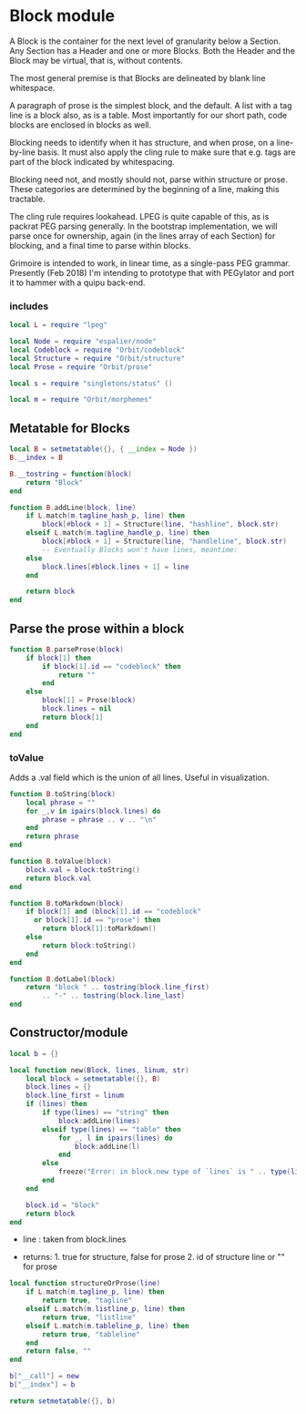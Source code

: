 # Block module

   A Block is the container for the next level of granularity below
 a Section. Any Section has a Header and one or more Blocks. Both the
 Header and the Block may be virtual, that is, without contents.


 The most general premise is that Blocks are delineated by blank line
 whitespace.



 A paragraph of prose is the simplest block, and the default.  A list with
 a tag line is a block also, as is a table.  Most importantly for our short
 path, code blocks are enclosed in blocks as well.


 Blocking needs to identify when it has structure, and when prose, on a
 line-by-line basis.  It must also apply the cling rule to make sure that
 e.g. tags are part of the block indicated by whitespacing.


 Blocking need not, and mostly should not, parse within structure or prose.
 These categories are determined by the beginning of a line, making this
 tractable.


 The cling rule requires lookahead. LPEG is quite capable of this, as is
 packrat PEG parsing generally.  In the bootstrap implementation, we will
 parse once for ownership, again (in the lines array of each Section) for
 blocking, and a final time to parse within blocks.


 Grimoire is intended to work, in linear time, as a single-pass PEG
 grammar.  Presently (Feb 2018) I'm intending to prototype that with
 PEGylator and port it to hammer with a quipu back-end.


### includes

```lua
local L = require "lpeg"

local Node = require "espalier/node"
local Codeblock = require "Orbit/codeblock"
local Structure = require "Orbit/structure"
local Prose = require "Orbit/prose"

local s = require "singletons/status" ()

local m = require "Orbit/morphemes"
```
## Metatable for Blocks

```lua
local B = setmetatable({}, { __index = Node })
B.__index = B

B.__tostring = function(block)
    return "Block"
end

function B.addLine(block, line)
    if L.match(m.tagline_hash_p, line) then
        block[#block + 1] = Structure(line, "hashline", block.str)
    elseif L.match(m.tagline_handle_p, line) then
        block[#block + 1] = Structure(line, "handleline", block.str)
        -- Eventually Blocks won't have lines, meantime:
    else
        block.lines[#block.lines + 1] = line
    end

    return block
end
```
## Parse the prose within a block

```lua
function B.parseProse(block)
    if block[1] then
        if block[1].id == "codeblock" then
            return ""
        end
    else
        block[1] = Prose(block)
        block.lines = nil
        return block[1]
    end
end
```
### toValue

 Adds a .val field which is the union of all lines.
 Useful in visualization.

```lua
function B.toString(block)
    local phrase = ""
    for _,v in ipairs(block.lines) do
        phrase = phrase .. v .. "\n"
    end
    return phrase
end

function B.toValue(block)
    block.val = block:toString()
    return block.val
end

function B.toMarkdown(block)
    if block[1] and (block[1].id == "codeblock"
      or block[1].id == "prose") then
        return block[1]:toMarkdown()
    else
        return block:toString()
    end
end

function B.dotLabel(block)
    return "block " .. tostring(block.line_first)
        .. "-" .. tostring(block.line_last)
end
```
## Constructor/module

```lua
local b = {}

local function new(Block, lines, linum, str)
    local block = setmetatable({}, B)
    block.lines = {}
    block.line_first = linum
    if (lines) then
        if type(lines) == "string" then
            block:addLine(lines)
        elseif type(lines) == "table" then
            for _, l in ipairs(lines) do
                block:addLine(l)
            end
        else
            freeze("Error: in block.new type of `lines` is " .. type(lines))
        end
    end

    block.id = "block"
    return block
end
```

 - line : taken from block.lines


 - returns:
        1. true for structure, false for prose
        2. id of structure line or "" for prose


```lua
local function structureOrProse(line)
    if L.match(m.tagline_p, line) then
        return true, "tagline"
    elseif L.match(m.listline_p, line) then
        return true, "listline"
    elseif L.match(m.tableline_p, line) then
        return true, "tableline"
    end
    return false, ""
end

b["__call"] = new
b["__index"] = b

return setmetatable({}, b)
```
